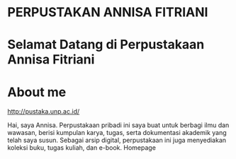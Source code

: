 # PERPUSTAKAN ANNISA FITRIANI
# Selamat Datang di Perpustakaan Annisa Fitriani
# About me

   http://pustaka.unp.ac.id/
   
<head>
<body>
Hai, saya Annisa. Perpustakaan pribadi ini saya buat untuk berbagi ilmu dan wawasan, berisi kumpulan karya, tugas, serta dokumentasi akademik yang telah saya susun. Sebagai arsip digital, perpustakaan ini juga menyediakan koleksi buku, tugas kuliah, dan e-book.
<head>
<body>
Homepage


 

